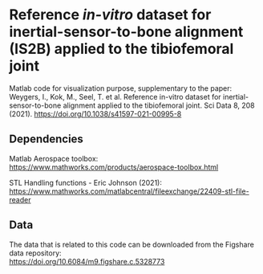 # Reference *in-vitro* dataset for inertial-sensor-to-bone alignment (IS2B) applied to the tibiofemoral joint 

Matlab code for visualization purpose, supplementary to the paper: 
Weygers, I., Kok, M., Seel, T. et al. Reference in-vitro dataset for inertial-sensor-to-bone alignment applied to the tibiofemoral joint. Sci Data 8, 208 (2021). https://doi.org/10.1038/s41597-021-00995-8


## Dependencies
Matlab Aerospace toolbox:  
https://www.mathworks.com/products/aerospace-toolbox.html 

STL Handling functions - Eric Johnson (2021):  
https://www.mathworks.com/matlabcentral/fileexchange/22409-stl-file-reader   

## Data
The data that is related to this code can be downloaded from the Figshare data repository:  
https://doi.org/10.6084/m9.figshare.c.5328773
